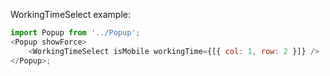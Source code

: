 WorkingTimeSelect example:

```js
import Popup from '../Popup';
<Popup showForce>
	<WorkingTimeSelect isMobile workingTime={[{ col: 1, row: 2 }]} />
</Popup>;
```
